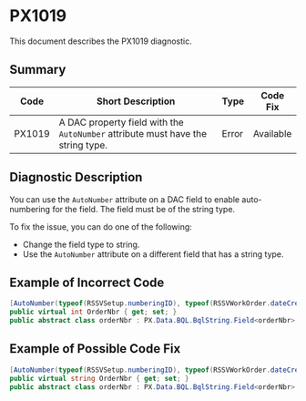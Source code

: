 # PX1019
This document describes the PX1019 diagnostic.

## Summary

| Code   | Short Description                                                                                                | Type  | Code Fix    | 
| ------ | ---------------------------------------------------------------------------------------------------------------- | ----- | ----------- | 
| PX1019 | A DAC property field with the `AutoNumber` attribute must have the string type.                                  | Error | Available   |

## Diagnostic Description
You can use the `AutoNumber` attribute on a DAC field to enable auto-numbering for the field. The field must be of the string type.

To fix the issue, you can do one of the following:
 - Change the field type to string.
 - Use the `AutoNumber` attribute on a different field that has a string type.

## Example of Incorrect Code

```C#
[AutoNumber(typeof(RSSVSetup.numberingID), typeof(RSSVWorkOrder.dateCreated))]
public virtual int OrderNbr { get; set; }
public abstract class orderNbr : PX.Data.BQL.BqlString.Field<orderNbr> { }
```

## Example of Possible Code Fix

```C#
[AutoNumber(typeof(RSSVSetup.numberingID), typeof(RSSVWorkOrder.dateCreated))]
public virtual string OrderNbr { get; set; }
public abstract class orderNbr : PX.Data.BQL.BqlString.Field<orderNbr> { }
```